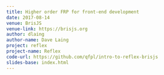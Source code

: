 ```yaml
---
title: Higher order FRP for front-end development
date: 2017-08-14
venue: BrisJS
venue-link: https://brisjs.org
author: dlaing
author-name: Dave Laing
project: reflex
project-name: Reflex
code-url: https://github.com/qfpl/intro-to-reflex-brisjs
slides-base: index.html
---
```

